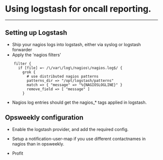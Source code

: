 # Using logstash for oncall reporting.
------------------------------------

## Setting up Logstash

- Ship your nagios logs into logstash, either via syslog or logstash forwarder
- Apply the 'nagios filters'

```
    filter {
      if [file] =~ /\/var\/log\/nagios\/nagios.log$/ {
        grok {
          # use distributed nagios patterns
          patterns_dir => "/opt/logstash/patterns"
          match => { "message" => "%{NAGIOSLOGLINE}" }
          remove_field => [ "message" ]
        }
```

- Nagios log entries should get the nagios_* tags applied in logstash.

## Opsweekly configuration

- Enable the logstash provider, and add the required config.

- Setup a notification-user-map if you use different contactnames in nagios than in opsweekly.

- Profit
